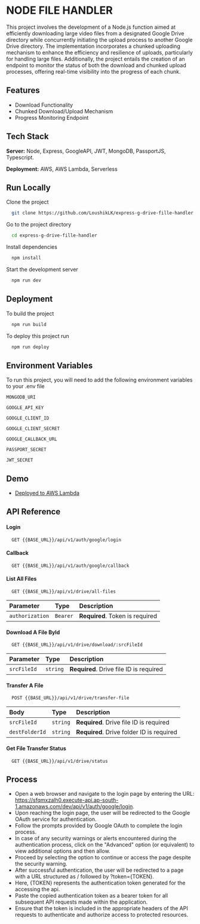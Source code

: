 # NODE FILE HANDLER

This project involves the development of a Node.js function aimed at efficiently downloading large video files from a designated Google Drive directory while concurrently initiating the upload process to another Google Drive directory. The implementation incorporates a chunked uploading mechanism to enhance the efficiency and resilience of uploads, particularly for handling large files. Additionally, the project entails the creation of an endpoint to monitor the status of both the download and chunked upload processes, offering real-time visibility into the progress of each chunk.

## Features

- Download Functionality
- Chunked Download/Upload Mechanism
- Progress Monitoring Endpoint

## Tech Stack

**Server:** Node, Express, GoogleAPI, JWT, MongoDB, PassportJS, Typescript.

**Deployment:** AWS, AWS Lambda, Serverless

## Run Locally

Clone the project

```bash
  git clone https://github.com/LoushikLK/express-g-drive-fille-handler.git
```

Go to the project directory

```bash
  cd express-g-drive-fille-handler
```

Install dependencies

```bash
  npm install
```

Start the development server

```bash
  npm run dev
```

## Deployment

To build the project

```bash
  npm run build
```

To deploy this project run

```bash
  npm run deploy
```

## Environment Variables

To run this project, you will need to add the following environment variables to your .env file

`MONGODB_URI`

`GOOGLE_API_KEY`

`GOOGLE_CLIENT_ID`

`GOOGLE_CLIENT_SECRET`

`GOOGLE_CALLBACK_URL`

`PASSPORT_SECRET`

`JWT_SECRET`

## Demo

- [Deployed to AWS Lambda](https://sfqmxzalh0.execute-api.ap-south-1.amazonaws.com/dev/api/v1/auth/google/login)

## API Reference

#### Login

```http
  GET {{BASE_URL}}/api/v1/auth/google/login
```

#### Callback

```http
  GET {{BASE_URL}}/api/v1/auth/google/callback
```

#### List All Files

```http
  GET {{BASE_URL}}/api/v1/drive/all-files
```

| Parameter       | Type     | Description                     |
| :-------------- | :------- | :------------------------------ |
| `authorization` | `Bearer` | **Required**. Token is required |

#### Download A File ById

```http
  GET {{BASE_URL}}/api/v1/drive/download/:srcFileId
```

| Parameter   | Type     | Description                             |
| :---------- | :------- | :-------------------------------------- |
| `srcFileId` | `string` | **Required**. Drive file ID is required |

#### Transfer A File

```http
  POST {{BASE_URL}}/api/v1/drive/transfer-file
```

| Body           | Type     | Description                               |
| :------------- | :------- | :---------------------------------------- |
| `srcFileId`    | `string` | **Required**. Drive file ID is required   |
| `destFolderId` | `string` | **Required**. Drive folder ID is required |

#### Get File Transfer Status

```http
  GET {{BASE_URL}}/api/v1/drive/status
```

## Process

- Open a web browser and navigate to the login page by entering the URL: https://sfqmxzalh0.execute-api.ap-south-1.amazonaws.com/dev/api/v1/auth/google/login.
- Upon reaching the login page, the user will be redirected to the Google OAuth service for authentication.
- Follow the prompts provided by Google OAuth to complete the login process.
- In case of any security warnings or alerts encountered during the authentication process, click on the "Advanced" option (or equivalent) to view additional options and then allow.
- Proceed by selecting the option to continue or access the page despite the security warning.
- After successful authentication, the user will be redirected to a page with a URL structured as / followed by ?token={TOKEN}.
- Here, {TOKEN} represents the authentication token generated for the accessing the api.
- Paste the copied authentication token as a bearer token for all subsequent API requests made within the application.
- Ensure that the token is included in the appropriate headers of the API requests to authenticate and authorize access to protected resources.
